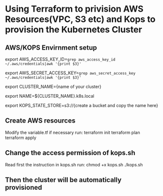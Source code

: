 # Using Terraform to privision AWS Resources(VPC, S3 etc) and Kops to provision the Kubernetes Cluster

## AWS/KOPS Envirnment setup 

export AWS_ACCESS_KEY_ID=`grep aws_access_key_id ~/.aws/credentials|awk '{print $3}'`

export AWS_SECRET_ACCESS_KEY=`grep aws_secret_access_key ~/.aws/credentials|awk '{print $3}'`

export CLUSTER_NAME={name of your cluster}

export NAME=${CLUSTER_NAME}.k8s.local

export KOPS_STATE_STORE=s3://{create a bucket and copy the name here}

## Create AWS resources
Modify the variable.tf if necessary
 run: terraform init
      terraform plan
      terraform apply
      
 ## Change the access permission of kops.sh 
 Read first the instruction in kops.sh
 run: chmod +x kops.sh
      ./kops.sh
 
 ## Then the cluster will be automatically provisioned
